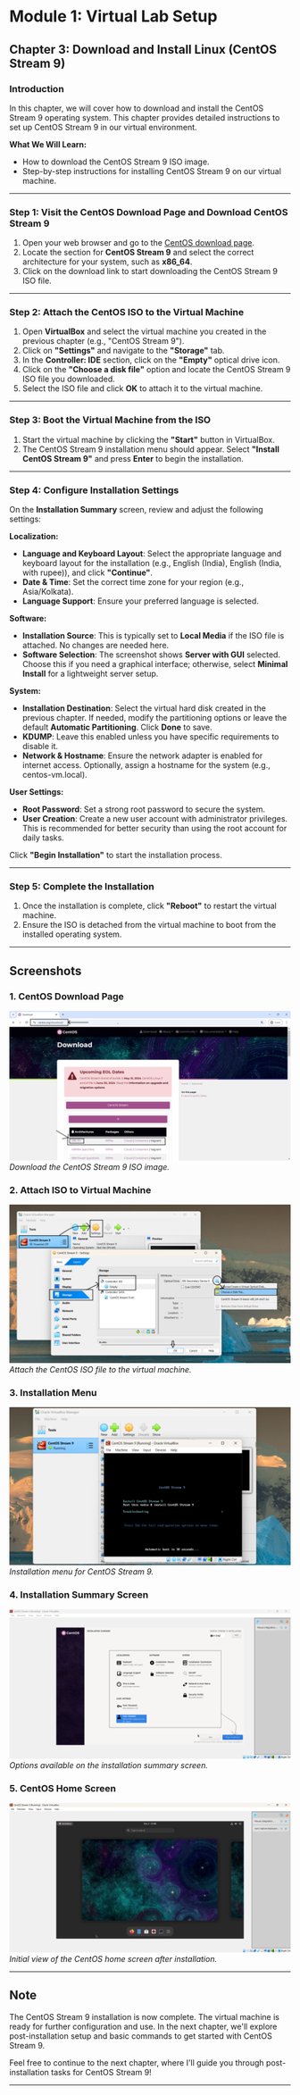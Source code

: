 # Module 1: Virtual Lab Setup

## Chapter 3: Download and Install Linux (CentOS Stream 9)

### Introduction
In this chapter, we will cover how to download and install the CentOS Stream 9 operating system. This chapter provides detailed instructions to set up CentOS Stream 9 in our virtual environment.

**What We Will Learn:**
- How to download the CentOS Stream 9 ISO image.
- Step-by-step instructions for installing CentOS Stream 9 on our virtual machine.

---

### Step 1: Visit the CentOS Download Page and Download CentOS Stream 9

1. Open your web browser and go to the [CentOS download page](https://www.centos.org/download/).
2. Locate the section for **CentOS Stream 9** and select the correct architecture for your system, such as **x86_64**.
3. Click on the download link to start downloading the CentOS Stream 9 ISO file.

---

### Step 2: Attach the CentOS ISO to the Virtual Machine

1. Open **VirtualBox** and select the virtual machine you created in the previous chapter (e.g., "CentOS Stream 9").
2. Click on **"Settings"** and navigate to the **"Storage"** tab.
3. In the **Controller: IDE** section, click on the **"Empty"** optical drive icon.
4. Click on the **"Choose a disk file"** option and locate the CentOS Stream 9 ISO file you downloaded.
5. Select the ISO file and click **OK** to attach it to the virtual machine.

---

### Step 3: Boot the Virtual Machine from the ISO

1. Start the virtual machine by clicking the **"Start"** button in VirtualBox.
2. The CentOS Stream 9 installation menu should appear. Select **"Install CentOS Stream 9"** and press **Enter** to begin the installation.

---

### Step 4: Configure Installation Settings

On the **Installation Summary** screen, review and adjust the following settings:

**Localization:**
- **Language and Keyboard Layout**: Select the appropriate language and keyboard layout for the installation (e.g., English (India), English (India, with rupee)), and click **"Continue"**.
- **Date & Time**: Set the correct time zone for your region (e.g., Asia/Kolkata).
- **Language Support**: Ensure your preferred language is selected.

**Software:**
- **Installation Source**: This is typically set to **Local Media** if the ISO file is attached. No changes are needed here.
- **Software Selection**: The screenshot shows **Server with GUI** selected. Choose this if you need a graphical interface; otherwise, select **Minimal Install** for a lightweight server setup.

**System:**
- **Installation Destination**: Select the virtual hard disk created in the previous chapter. If needed, modify the partitioning options or leave the default **Automatic Partitioning**. Click **Done** to save.
- **KDUMP**: Leave this enabled unless you have specific requirements to disable it.
- **Network & Hostname**: Ensure the network adapter is enabled for internet access. Optionally, assign a hostname for the system (e.g., centos-vm.local).

**User Settings:**
- **Root Password**: Set a strong root password to secure the system.
- **User Creation**: Create a new user account with administrator privileges. This is recommended for better security than using the root account for daily tasks.

Click **"Begin Installation"** to start the installation process.

---

### Step 5: Complete the Installation

1. Once the installation is complete, click **"Reboot"** to restart the virtual machine.
2. Ensure the ISO is detached from the virtual machine to boot from the installed operating system.

---

## Screenshots

### 1. CentOS Download Page
![CentOS Download Page](screenshots/01-centos-download-page.png)
*Download the CentOS Stream 9 ISO image.*

### 2. Attach ISO to Virtual Machine
![Attach ISO](screenshots/02-attach-centos-iso-to-vm.png)
*Attach the CentOS ISO file to the virtual machine.*

### 3. Installation Menu
![Installation Menu](screenshots/03-centos-installation-menu.png)
*Installation menu for CentOS Stream 9.*

### 4. Installation Summary Screen
![Installation Summary](screenshots/04-centos-installation-summary.png)
*Options available on the installation summary screen.*

### 5. CentOS Home Screen
![CentOS Home Screen](screenshots/05-centos-home-screen.png)
*Initial view of the CentOS home screen after installation.*

---

## Note
The CentOS Stream 9 installation is now complete. The virtual machine is ready for further configuration and use. In the next chapter, we'll explore post-installation setup and basic commands to get started with CentOS Stream 9.

Feel free to continue to the next chapter, where I'll guide you through post-installation tasks for CentOS Stream 9!

---

